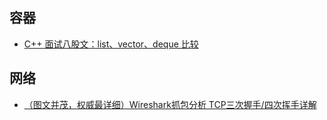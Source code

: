 ## 容器

- [C++ 面试八股文：list、vector、deque 比较](https://mp.weixin.qq.com/s/TVE5AzSk0cb6Sl5DSLNx4w)



## 网络

- [（图文并茂，权威最详细）Wireshark抓包分析 TCP三次握手/四次挥手详解](https://cloud.tencent.com/developer/article/1538191)